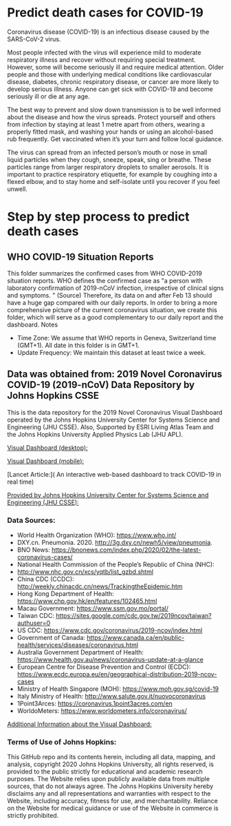 # Predict death cases for COVID-19

Coronavirus disease (COVID-19) is an infectious disease caused by the SARS-CoV-2 virus.

Most people infected with the virus will experience mild to moderate respiratory illness and recover without requiring special treatment. However, some will become seriously ill and require medical attention. Older people and those with underlying medical conditions like cardiovascular disease, diabetes, chronic respiratory disease, or cancer are more likely to develop serious illness. Anyone can get sick with COVID-19 and become seriously ill or die at any age. 

The best way to prevent and slow down transmission is to be well informed about the disease and how the virus spreads. Protect yourself and others from infection by staying at least 1 metre apart from others, wearing a properly fitted mask, and washing your hands or using an alcohol-based rub frequently. Get vaccinated when it’s your turn and follow local guidance.

The virus can spread from an infected person’s mouth or nose in small liquid particles when they cough, sneeze, speak, sing or breathe. These particles range from larger respiratory droplets to smaller aerosols. It is important to practice respiratory etiquette, for example by coughing into a flexed elbow, and to stay home and self-isolate until you recover if you feel unwell.

# Step by step process to predict death cases

## 

## WHO COVID-19 Situation Reports

This folder summarizes the confirmed cases from WHO COVID-2019 situation reports. WHO defines the confirmed case as "a person with laboratory confirmation of 2019-nCoV infection, irrespective of clinical signs and symptoms. " (Source) Therefore, its data on and after Feb 13 should have a huge gap compared with our daily reports. In order to bring a more comprehensive picture of the current coronavirus situation, we create this folder, which will serve as a good complementary to our daily report and the dashboard.
Notes

* Time Zone: We assume that WHO reports in Geneva, Switzerland time (GMT+1). All date in this folder is in GMT+1.
* Update Frequency: We maintain this dataset at least twice a week.


## Data was obtained from: 2019 Novel Coronavirus COVID-19 (2019-nCoV) Data Repository by Johns Hopkins CSSE

This is the data repository for the 2019 Novel Coronavirus Visual Dashboard operated by the Johns Hopkins University Center for Systems Science and Engineering (JHU CSSE). Also, Supported by ESRI Living Atlas Team and the Johns Hopkins University Applied Physics Lab (JHU APL).

[Visual Dashboard (desktop):](
https://www.arcgis.com/apps/opsdashboard/index.html#/bda7594740fd40299423467b48e9ecf6)

[Visual Dashboard (mobile):](
http://www.arcgis.com/apps/opsdashboard/index.html#/85320e2ea5424dfaaa75ae62e5c06e61)

[Lancet Article:](
An interactive web-based dashboard to track COVID-19 in real time)

[Provided by Johns Hopkins University Center for Systems Science and Engineering (JHU CSSE):](
https://systems.jhu.edu/)

### Data Sources:

*    World Health Organization (WHO): https://www.who.int/
*    DXY.cn. Pneumonia. 2020. http://3g.dxy.cn/newh5/view/pneumonia.
*    BNO News: https://bnonews.com/index.php/2020/02/the-latest-coronavirus-cases/
*    National Health Commission of the People’s Republic of China (NHC):
*    http://www.nhc.gov.cn/xcs/yqtb/list_gzbd.shtml
*    China CDC (CCDC): http://weekly.chinacdc.cn/news/TrackingtheEpidemic.htm
*    Hong Kong Department of Health: https://www.chp.gov.hk/en/features/102465.html
*    Macau Government: https://www.ssm.gov.mo/portal/
*    Taiwan CDC: https://sites.google.com/cdc.gov.tw/2019ncov/taiwan?authuser=0
*    US CDC: https://www.cdc.gov/coronavirus/2019-ncov/index.html
*    Government of Canada: https://www.canada.ca/en/public-health/services/diseases/coronavirus.html
*    Australia Government Department of Health: https://www.health.gov.au/news/coronavirus-update-at-a-glance
*    European Centre for Disease Prevention and Control (ECDC): https://www.ecdc.europa.eu/en/geographical-distribution-2019-ncov-cases
*    Ministry of Health Singapore (MOH): https://www.moh.gov.sg/covid-19
*    Italy Ministry of Health: http://www.salute.gov.it/nuovocoronavirus
*    1Point3Arces: https://coronavirus.1point3acres.com/en
*    WorldoMeters: https://www.worldometers.info/coronavirus/


[Additional Information about the Visual Dashboard:](
https://systems.jhu.edu/research/public-health/ncov/)


### Terms of Use of Johns Hopkins:

This GitHub repo and its contents herein, including all data, mapping, and analysis, copyright 2020 Johns Hopkins University, all rights reserved, is provided to the public strictly for educational and academic research purposes. The Website relies upon publicly available data from multiple sources, that do not always agree. The Johns Hopkins University hereby disclaims any and all representations and warranties with respect to the Website, including accuracy, fitness for use, and merchantability. Reliance on the Website for medical guidance or use of the Website in commerce is strictly prohibited.
